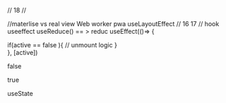 // 18
//  


//materlise vs real view
Web worker
pwa
useLayoutEffect
// 16 17 
// hook useeffect
useReduce() == > reduc
useEffect(()=> {
   
 if(active == false ){
       // unmount logic
   }   
}, [active])

false

true 


useState 